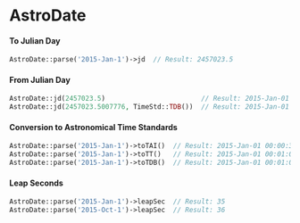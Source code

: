 # AstroDate

#### To Julian Day
```php
AstroDate::parse('2015-Jan-1')->jd  // Result: 2457023.5
```

#### From Julian Day
```php
AstroDate::jd(2457023.5)                        // Result: 2015-Jan-01 00:00:00
AstroDate::jd(2457023.5007776, TimeStd::TDB())  // Result: 2015-Jan-01 00:00:00
```

#### Conversion to Astronomical Time Standards

```php
AstroDate::parse('2015-Jan-1')->toTAI()  // Result: 2015-Jan-01 00:00:35 TAI
AstroDate::parse('2015-Jan-1')->toTT()   // Result: 2015-Jan-01 00:01:07.184 TT
AstroDate::parse('2015-Jan-1')->toTDB()  // Result: 2015-Jan-01 00:01:07.186 TDB
```


#### Leap Seconds
```php
AstroDate::parse('2015-Jan-1')->leapSec  // Result: 35
AstroDate::parse('2015-Oct-1')->leapSec  // Result: 36
```



